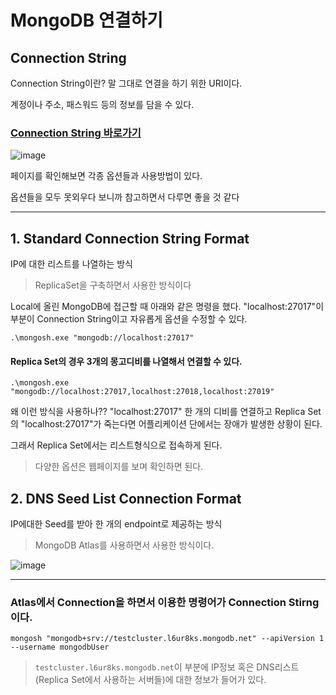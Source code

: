 # MongoDB 연결하기

## Connection String

Connection String이란? 말 그대로 연결을 하기 위한 URI이다.

계정이나 주소, 패스워드 등의 정보를 담을 수 있다. 

### [Connection String 바로가기](https://www.mongodb.com/docs/manual/reference/connection-string/)

![image](https://github.com/YoonSeok-Heo/TIL/assets/113662725/8882f332-ecf3-479e-b52c-35cabd5f3004)

페이지를 확인해보면 각종 옵션들과 사용방법이 있다. 

옵션들을 모두 못외우다 보니까 참고하면서 다루면 좋을 것 같다

---

## 1. Standard Connection String Format

IP에 대한 리스트를 나열하는 방식

> ReplicaSet을 구축하면서 사용한 방식이다

Local에 올린 MongoDB에 접근할 때 아래와 같은 명령을 했다. "localhost:27017"이 부분이 Connection String이고 자유롭게 옵션을 수정할 수 있다.
```console
.\mongosh.exe "mongodb://localhost:27017"
```

#### Replica Set의 경우 3개의 몽고디비를 나열해서 연결할 수 있다.
```console
.\mongosh.exe "mongodb://localhost:27017,localhost:27018,localhost:27019"
```
왜 이런 방식을 사용하나?? "localhost:27017" 한 개의 디비를 연결하고 Replica Set의 "localhost:27017"가 죽는다면 어플리케이션 단에서는 장애가 발생한 상황이 된다.

그래서 Replica Set에서는 리스트형식으로 접속하게 된다.

> 다양한 옵션은 웹페이지를 보며 확인하면 된다.



## 2. DNS Seed List Connection Format

IP에대한 Seed를 받아 한 개의 endpoint로 제공하는 방식

> MongoDB Atlas를 사용하면서 사용한 방식이다.

![image](https://github.com/YoonSeok-Heo/TIL/assets/113662725/cec5dce3-eda5-41ea-9d9d-1cdb19eeb8ad)

---

### Atlas에서 Connection을 하면서 이용한 명령어가 Connection Stirng이다.

```console
mongosh "mongodb+srv://testcluster.l6ur8ks.mongodb.net" --apiVersion 1 --username mongodbUser
```

> ```testcluster.l6ur8ks.mongodb.net```이 부분에 IP정보 혹은 DNS리스트(Replica Set에서 사용하는 서버들)에 대한 정보가 들어가 있다.